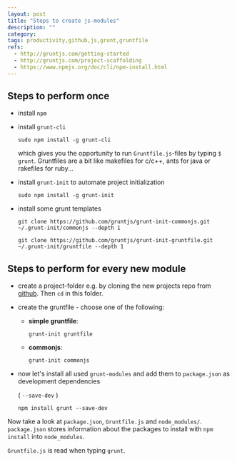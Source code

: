 ```yaml
---
layout: post
title: "Steps to create js-modules"
description: ""
category:
tags: productivity,github,js,grunt,gruntfile
refs:
  - http://gruntjs.com/getting-started
  - http://gruntjs.com/project-scaffolding
  - https://www.npmjs.org/doc/cli/npm-install.html
---
```

## Steps to perform once
 * install `npm`
 * install `grunt-cli`

   ```
   sudo npm install -g grunt-cli
   ```

   which gives you the opportunity to run `Gruntfile.js`-files by typing `$ grunt`.
   Gruntfiles are a bit like makefiles for c/c++, ants for java or rakefiles for ruby...

 * install `grunt-init` to automate project initialization

   ```
   sudo npm install -g grunt-init
   ```

 * install some grunt templates

   ```
   git clone https://github.com/gruntjs/grunt-init-commonjs.git ~/.grunt-init/commonjs --depth 1
   ```

   ```
   git clone https://github.com/gruntjs/grunt-init-gruntfile.git ~/.grunt-init/gruntfile --depth 1
   ```
## Steps to perform for every new module
 * create a project-folder e.g. by cloning the new projects repo from [github][github].
   Then `cd` in this folder.
 * create the gruntfile - choose one of the following:

   * **simple gruntfile**:
     ```
     grunt-init gruntfile
     ```
   * **commonjs**:
     ```
     grunt-init commonjs
     ```

 * now let's install all used `grunt-modules` and add them to `package.json` as
   development dependencies

   ( `--save-dev` )

   ```
   npm install grunt --save-dev
   ```



Now take a look at `package.json`, `Gruntfile.js` and `node_modules/`.
`package.json` stores information about the packages to install with `npm install` into `node_modules`.

`Gruntfile.js` is read when typing `grunt`.


[github]:https://github.com/
